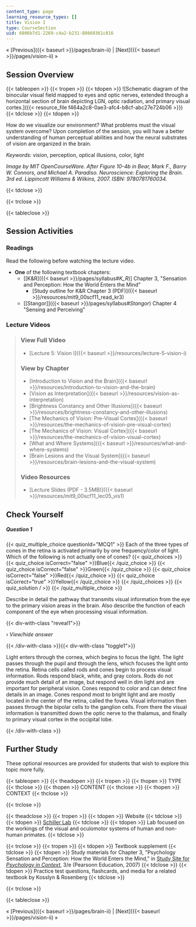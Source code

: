 ```yaml
---
content_type: page
learning_resource_types: []
title: Vision I
type: CourseSection
uid: 6006b7d1-2269-c4a2-b231-88660361c816
---
```


« [Previous]({{< baseurl >}}/pages/brain-ii) | [Next]({{< baseurl >}}/pages/vision-ii) »

Session Overview
----------------

{{< tableopen >}}
{{< tropen >}}
{{< tdopen >}}
![Schematic diagram of the binocular visual field mapped to eyes and optic nerves, extended through a horizontal section of brain depicting LGN, optic radiation, and primary visual cortex.]({{< resource_file f464a2c8-0ae3-afc4-b8cf-abc27e724b06 >}})
{{< tdclose >}}
{{< tdopen >}}


How do we visualize our environment? What problems must the visual system overcome? Upon completion of the session, you will have a better understanding of human perceptual abilities and how the neural substrates of vision are organized in the brain.

_Keywords:_ vision, perception, optical illusions, color, light

_Image by MIT OpenCourseWare. After Figure 10-4b in Bear, Mark F., Barry W. Connors, and Michael A. Paradiso. _Neuroscience: Exploring the Brain_. 3rd ed. Lippincott Williams & Wilkins, 2007. ISBN: 9780781760034._


{{< tdclose >}}

{{< trclose >}}

{{< tableclose >}}

Session Activities
------------------

### Readings

Read the following before watching the lecture video.

*   **One** of the following textbook chapters:
    *   \[[K&R]({{< baseurl >}}/pages/syllabus#_K_R_)\] Chapter 3, "Sensation and Perception: How the World Enters the Mind"
        *   [Study outline for K&R Chapter 3 (PDF)]({{< baseurl >}}/resources/mit9_00scf11_read_kr3)
    *   [\[Stangor\]]({{< baseurl >}}/pages/syllabus#_Stangor_) Chapter 4 "Sensing and Perceiving"

### Lecture Videos

> ### View Full Video
> 
> *   [Lecture 5: Vision I]({{< baseurl >}}/resources/lecture-5-vision-i)
> 
> ### View by Chapter
> 
> *   [Introduction to Vision and the Brain]({{< baseurl >}}/resources/introduction-to-vision-and-the-brain)
> *   [Vision as Interpretation]({{< baseurl >}}/resources/vision-as-interpretation)
> *   [Brightness Constancy and Other Illusions]({{< baseurl >}}/resources/brightness-constancy-and-other-illusions)
> *   [The Mechanics of Vision: Pre-Visual Cortex]({{< baseurl >}}/resources/the-mechanics-of-vision-pre-visual-cortex)
> *   [The Mechanics of Vision: Visual Cortex]({{< baseurl >}}/resources/the-mechanics-of-vision-visual-cortex)
> *   [What and Where Systems]({{< baseurl >}}/resources/what-and-where-systems)
> *   [Brain Lesions and the Visual System]({{< baseurl >}}/resources/brain-lesions-and-the-visual-system)
> 
> ### Video Resources
> 
> *   [Lecture Slides (PDF - 3.5MB)]({{< baseurl >}}/resources/mit9_00scf11_lec05_vis1)

Check Yourself
--------------

##### Question 1
 {{< quiz_multiple_choice questionId="MCQ1" >}} Each of the three types of cones in the retina is activated primarily by one frequency/color of light. Which of the following is not actually one of cones? {{< quiz_choices >}} {{< quiz_choice isCorrect="false" >}}Blue{{< /quiz_choice >}} {{< quiz_choice isCorrect="false" >}}Green{{< /quiz_choice >}} {{< quiz_choice isCorrect="false" >}}Red{{< /quiz_choice >}} {{< quiz_choice isCorrect="true" >}}Yellow{{< /quiz_choice >}} {{< /quiz_choices >}} {{< quiz_solution / >}} {{< /quiz_multiple_choice >}}

Describe in detail the pathway that transmits visual information from the eye to the primary vision areas in the brain. Also describe the function of each component of the eye when processing visual information.

{{< div-with-class "reveal1">}}

› _View/hide answer_

{{< /div-with-class >}}{{< div-with-class "toggle1">}}

Light enters through the cornea, which begins to focus the light. The light passes through the pupil and through the lens, which focuses the light onto the retina. Retina cells called rods and cones begin to process visual information. Rods respond black, white, and gray colors. Rods do not provide much detail of an image, but respond well in dim light and are important for peripheral vision. Cones respond to color and can detect fine details in an image. Cones respond most to bright light and are mostly located in the center of the retina, called the fovea. Visual information then passes through the bipolar cells to the ganglion cells. From there the visual information is transmitted down the optic nerve to the thalamus, and finally to primary visual cortex in the occipital lobe.

{{< /div-with-class >}}

Further Study
-------------

These optional resources are provided for students that wish to explore this topic more fully.

{{< tableopen >}}
{{< theadopen >}}
{{< tropen >}}
{{< thopen >}}
TYPE
{{< thclose >}}
{{< thopen >}}
CONTENT
{{< thclose >}}
{{< thopen >}}
CONTEXT
{{< thclose >}}

{{< trclose >}}

{{< theadclose >}}
{{< tropen >}}
{{< tdopen >}}
Website
{{< tdclose >}}
{{< tdopen >}}
[Schiller Lab](http://web.mit.edu/bcs/schillerlab/)
{{< tdclose >}}
{{< tdopen >}}
Lab focused on the workings of the visual and oculomotor systems of human and non-human primates.
{{< tdclose >}}

{{< trclose >}}
{{< tropen >}}
{{< tdopen >}}
Textbook supplement
{{< tdclose >}}
{{< tdopen >}}
Study materials for Chapter 3, "Psychology Sensation and Perception: How the World Enters the Mind," in [Study Site for _Psychology in Context_](http://www.pearsonhighered.com/educator/product/Fundamentals-of-Psychology-in-Context/9780205507573.page), 3/e (Pearsonn Education, 2007)
{{< tdclose >}}
{{< tdopen >}}
Practice test questions, flashcards, and media for a related textbook by Kosslyn & Rosenberg
{{< tdclose >}}

{{< trclose >}}

{{< tableclose >}}

« [Previous]({{< baseurl >}}/pages/brain-ii) | [Next]({{< baseurl >}}/pages/vision-ii) »